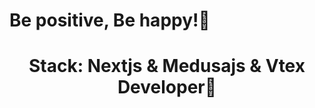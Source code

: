 
<h1 align="start">Be positive, Be happy!🌱</h1>
<h1 align="center">Stack: Nextjs & Medusajs & Vtex Developer🌱</h1>
